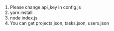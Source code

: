 1. Please change api_key in config.js
2. yarn install
3. node index.js
4. You can get projects.json, tasks.json, users.json
